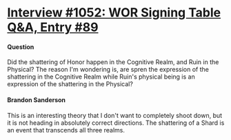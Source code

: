# [Interview #1052: WOR Signing Table Q&A, Entry #89](https://www.theoryland.com/intvmain.php?i=1052#89)

#### Question

Did the shattering of Honor happen in the Cognitive Realm, and Ruin in the Physical? The reason I'm wondering is, are spren the expression of the shattering in the Cognitive Realm while Ruin's physical being is an expression of the shattering in the Physical?

#### Brandon Sanderson

This is an interesting theory that I don't want to completely shoot down, but it is not heading in absolutely correct directions. The shattering of a Shard is an event that transcends all three realms.

